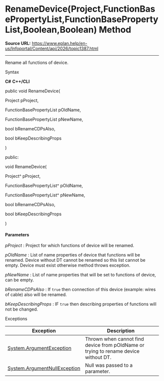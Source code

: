 # RenameDevice(Project,FunctionBasePropertyList,FunctionBasePropertyList,Boolean,Boolean) Method

**Source URL:** https://www.eplan.help/en-us/Infoportal/Content/api/2026/topic1387.html

---

Rename all functions of device.

Syntax

**C#**
**C++/CLI**


public void RenameDevice( 

   Project pProject,

   FunctionBasePropertyList pOldName,

   FunctionBasePropertyList pNewName,

   bool bRenameCDPsAlso,

   bool bKeepDescribingProps

)

public:

void RenameDevice( 

   Project^ pProject,

   FunctionBasePropertyList^ pOldName,

   FunctionBasePropertyList^ pNewName,

   bool bRenameCDPsAlso,

   bool bKeepDescribingProps

)


#### Parameters

*pProject*
:   Project for which functions of device will be renamed.

*pOldName*
:   List of name properties of device that functions will be renamed. Device without DT cannot be renamed so this list cannot be empty. Device must exist otherwise method throws exception.

*pNewName*
:   List of name properties that will be set to functions of device, can be empty.

*bRenameCDPsAlso*
:   If `true` then connection of this device (example: wires of cable) also will be renamed.

*bKeepDescribingProps*
:   IF `true` then describing properties of functions will not be changed.

Exceptions

| Exception | Description |
| --- | --- |
| [System.ArgumentException](#) | Thrown when cannot find device from pOldName or trying to rename device without DT. |
| [System.ArgumentNullException](#) | Null was passed to a parameter. |
